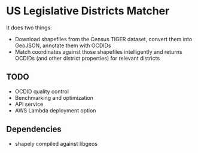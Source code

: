 # US Legislative Districts Matcher

It does two things:

* Download shapefiles from the Census TIGER dataset, convert them into GeoJSON, annotate them with OCDIDs
* Match coordinates against those shapefiles intelligently and returns OCDIDs (and other district properties) for relevant districts

## TODO

* OCDID quality control
* Benchmarking and optimization
* API service
* AWS Lambda deployment option

## Dependencies

* shapely compiled against libgeos
